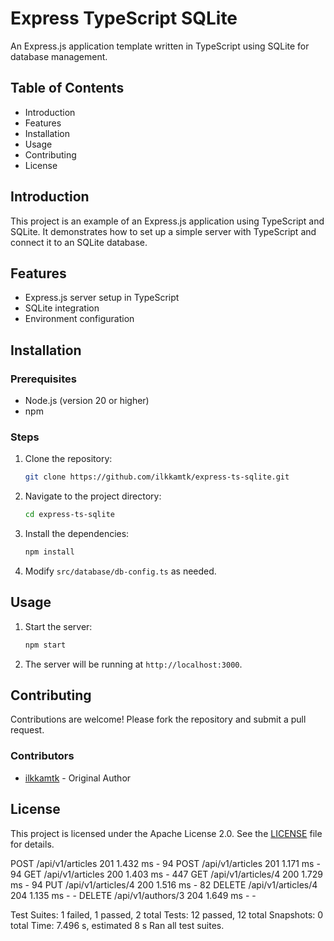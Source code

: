 # Express TypeScript SQLite

An Express.js application template written in TypeScript using SQLite for database management.

## Table of Contents

- Introduction
- Features
- Installation
- Usage
- Contributing
- License

## Introduction

This project is an example of an Express.js application using TypeScript and SQLite. It demonstrates how to set up a simple server with TypeScript and connect it to an SQLite database.

## Features

- Express.js server setup in TypeScript
- SQLite integration
- Environment configuration

## Installation

### Prerequisites

- Node.js (version 20 or higher)
- npm

### Steps

1. Clone the repository:

   ```bash
   git clone https://github.com/ilkkamtk/express-ts-sqlite.git
   ```

2. Navigate to the project directory:

   ```bash
   cd express-ts-sqlite
   ```

3. Install the dependencies:

   ```bash
   npm install
   ```

4. Modify `src/database/db-config.ts` as needed.

## Usage

1. Start the server:

   ```bash
   npm start
   ```

2. The server will be running at `http://localhost:3000`.

## Contributing

Contributions are welcome! Please fork the repository and submit a pull request.

### Contributors

- [ilkkamtk](https://github.com/ilkkamtk) - Original Author

## License

This project is licensed under the Apache License 2.0. See the [LICENSE](https://github.com/ilkkamtk/express-ts-sqlite/blob/main/LICENSE) file for details.

POST /api/v1/articles 201 1.432 ms - 94
POST /api/v1/articles 201 1.171 ms - 94
GET /api/v1/articles 200 1.403 ms - 447
GET /api/v1/articles/4 200 1.729 ms - 94
PUT /api/v1/articles/4 200 1.516 ms - 82
DELETE /api/v1/articles/4 204 1.135 ms - -
DELETE /api/v1/authors/3 204 1.649 ms - -

Test Suites: 1 failed, 1 passed, 2 total
Tests: 12 passed, 12 total
Snapshots: 0 total
Time: 7.496 s, estimated 8 s
Ran all test suites.
